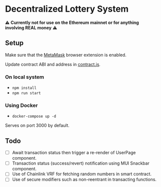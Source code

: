 # Decentralized Lottery System

⚠️ **Currently not for use on the Ethereum mainnet or for anything involving REAL money** ⚠️

## Setup

Make sure that the [MetaMask](https://metamask.io/) browser extension is enabled. 

Update contract ABI and address in [contract.js](./src/assets/contract.js).

### On local system
- `npm install`
- `npm run start`

### Using Docker
- `docker-compose up -d`

Serves on port 3000 by default.

## Todo

- [ ] Await transaction status then trigger a re-render of UserPage component.
- [ ] Transaction status (success/revert) notification using MUI Snackbar component.
- [ ] Use of Chainlink VRF for fetching random numbers in smart contract.
- [ ] Use of secure modifiers such as non-reentrant in transacting functions.
